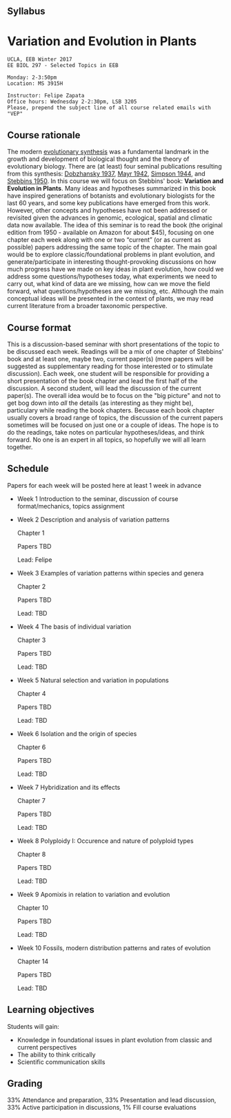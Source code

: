 ## Syllabus

# Variation and Evolution in Plants

    UCLA, EEB Winter 2017
    EE BIOL 297 - Selected Topics in EEB
    
    Monday: 2-3:50pm
    Location: MS 3915H
    
    Instructor: Felipe Zapata
    Office hours: Wednesday 2-2:30pm, LSB 3205
    Please, prepend the subject line of all course related emails with "VEP"


## Course rationale

The modern [evolutionary synthesis](https://en.wikipedia.org/wiki/Modern_evolutionary_synthesis) was a fundamental landmark in the growth and development of biological thought and the theory of evolutionary biology. There are (at least) four seminal publications resulting from this synthesis: [Dobzhansky 1937](https://en.wikipedia.org/wiki/Genetics_and_the_Origin_of_Species), [Mayr 1942](https://en.wikipedia.org/wiki/Systematics_and_the_Origin_of_Species), [Simpson 1944](https://en.wikipedia.org/wiki/Tempo_and_Mode_in_Evolution), and [Stebbins 1950](https://en.wikipedia.org/wiki/Variation_and_Evolution_in_Plants). In this course we will focus on Stebbins' book: **Variation and Evolution in Plants**. Many ideas and hypotheses summarized in this book have inspired generations of botanists and evolutionary biologists for the last 60 years, and some key publications have emerged from this work. However, other concepts and hypotheses have not been addressed or revisited given the advances in genomic, ecological, spatial and climatic data now available. The idea of this seminar is to read the book (the original edition from 1950 - available on Amazon for about $45), focusing on one chapter each week along with one or two “current” (or as current as possible) papers addressing the same topic of the chapter. The main goal would be to explore classic/foundational problems in plant evolution, and generate/participate in interesting thought-provoking discussions on how much progress have we made on key ideas in plant evolution, how could we address some questions/hypotheses today, what experiments we need to carry out, what kind of data are we missing, how can we move the field forward, what questions/hypotheses are we missing, etc. Although the main conceptual ideas will be presented in the context of plants, we may read current literature from a broader taxonomic perspective.

## Course format

This is a discussion-based seminar with short presentations of the topic to be discussed each week. Readings will be a mix of one chapter of Stebbins' book and at least one, maybe two, current paper(s) (more papers will be suggested as supplementary reading for those interested or to stimulate discussion). Each week, one student will be responsible for providing a short presentation of the book chapter and lead the first half of the discussion. A second student, will lead the discussion of the current paper(s). The overall idea would be to focus on the "big picture" and not to get bog down into *all* the details (as interesting as they might be), particulary while reading the book chapters. Becuase each book chapter usually covers a broad range of topics, the discussion of the current papers sometimes will be focused on just one or a couple of ideas. The hope is to do the readings, take notes on particular hypotheses/ideas, and think forward. No one is an expert in all topics, so hopefully we will all learn together. 

## Schedule

Papers for each week will be posted here at least 1 week in advance

* Week 1 Introduction to the seminar, discussion of course format/mechanics, topics assignment

* Week 2 Description and analysis of variation patterns

  Chapter 1
  
  Papers TBD
  
  Lead: Felipe

* Week 3 Examples of variation patterns within species and genera

  Chapter 2
  
  Papers TBD
  
  Lead: TBD
  
* Week 4 The basis of individual variation

  Chapter 3
  
  Papers TBD
  
  Lead: TBD
  
* Week 5 Natural selection and variation in populations

  Chapter 4
  
  Papers TBD
  
  Lead: TBD
  
* Week 6 Isolation and the origin of species

  Chapter 6
  
  Papers TBD
  
  Lead: TBD

* Week 7 Hybridization and its effects

  Chapter 7
  
  Papers TBD
  
  Lead: TBD
  
* Week 8 Polyploidy I: Occurence and nature of polyploid types

  Chapter 8
  
  Papers TBD
  
  Lead: TBD
  
* Week 9 Apomixis in relation to variation and evolution

  Chapter 10
  
  Papers TBD
  
  Lead: TBD
  
* Week 10 Fossils, modern distribution patterns and rates of evolution

  Chapter 14
  
  Papers TBD
  
  Lead: TBD
  
  
## Learning objectives

Students will gain:

* Knowledge in foundational issues in plant evolution from classic and current perspectives
* The ability to think critically 
* Scientific communication skills

## Grading

33% Attendance and preparation, 33% Presentation and lead discussion, 33% Active participation in discussions, 1% Fill course evaluations
